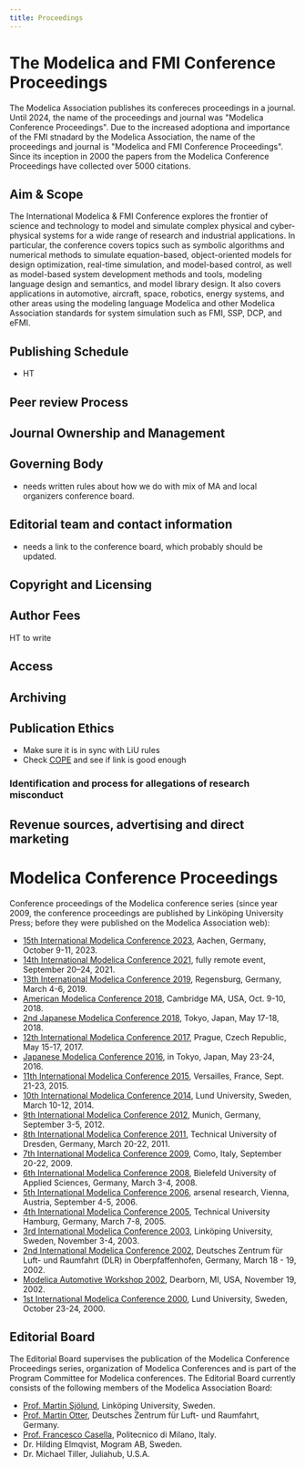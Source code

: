 ```yaml
---
title: Proceedings
---
```

<!-- This is a skeleton for what we need for Scopus -->
# The Modelica and FMI Conference Proceedings
<!-- Note on updated name since 2025-->
The Modelica Association publishes its confereces proceedings in a journal.
Until 2024, the name of the proceedings and journal was "Modelica Conference Proceedings". Due to the increased adoptiona and importance of the FMI stnadard by the Modelica Association, the name of the proceedings and journal is "Modelica and FMI Conference Proceedings". Since its inception in 2000 the papers from the Modelica Conference Proceedings have collected over 5000 citations. 

## Aim & Scope
The International Modelica & FMI Conference explores the frontier of science and technology to model and simulate complex physical and cyber-physical systems for a wide range of research and industrial applications. In particular, the conference covers topics such as symbolic algorithms and numerical methods to simulate equation-based, object-oriented models for design optimization, real-time simulation, and model-based control, as well as model-based system development methods and tools, modeling language design and semantics, and model library design. It also covers applications in automotive, aircraft, space, robotics, energy systems, and other areas using the modeling language Modelica and other Modelica Association standards for system simulation such as FMI, SSP, DCP, and eFMI.

## Publishing Schedule
- HT

## Peer review Process

## Journal Ownership and Management

## Governing Body
- needs written rules about how we do with mix of MA and local organizers conference board. 

## Editorial team and contact information

- needs a link to the conference board, which probably should be updated.

## Copyright and Licensing

## Author Fees
HT to write

## Access

## Archiving

## Publication Ethics
- Make sure it is in sync with LiU rules
- Check [COPE](https://publicationethics.org/guidance/discussion-document/authorship) and see if link is good enough

### Identification and process for allegations of research misconduct

## Revenue sources, advertising and direct marketing

# Modelica Conference Proceedings

Conference proceedings of the Modelica conference series (since year 2009, the conference proceedings are published by Linköping University Press; before they were published on the Modelica Association web):

* [15th International Modelica Conference 2023](https://2023.international.conference.modelica.org/), Aachen, Germany, October 9-11, 2023.
* [14th International Modelica Conference 2021](https://2021.international.conference.modelica.org/), fully remote event, September 20–24, 2021.
* [13th International Modelica Conference 2019](https://2019.international.conference.modelica.org/), Regensburg, Germany, March 4-6, 2019.
* [American Modelica Conference 2018](https://2018.american.conference.modelica.org/), Cambridge MA, USA, Oct. 9-10, 2018.
* [2nd Japanese Modelica Conference 2018](/events/modelica2018japan), Tokyo, Japan, May 17-18, 2018.
* [12th International Modelica Conference 2017](https://2017.international.conference.modelica.org/), Prague, Czech Republic, May 15-17, 2017.
* [Japanese Modelica Conference 2016](http://dx.doi.org/10.3384/ecp16124), in Tokyo, Japan, May 23-24, 2016.
* [11th International Modelica Conference 2015](https://2015.international.conference.modelica.org/), Versailles, France, Sept. 21-23, 2015.
* [10th International Modelica Conference 2014](https://2014.international.conference.modelica.org/), Lund University, Sweden, March 10-12, 2014.
* [9th International Modelica Conference 2012](https://2012.international.conference.modelica.org/), Munich, Germany, September 3-5, 2012.
* [8th International Modelica Conference 2011](https://2011.international.conference.modelica.org/), Technical University of Dresden, Germany, March 20-22, 2011.
* [7th International Modelica Conference 2009](https://2009.international.conference.modelica.org/), Como, Italy, September 20-22, 2009.
* [6th International Modelica Conference 2008](/events/conference2008/), Bielefeld University of Applied Sciences, Germany, March 3-4, 2008.
* [5th International Modelica Conference 2006](/events/modelica2006/), arsenal research, Vienna, Austria, September 4-5, 2006.
* [4th International Modelica Conference 2005](/events/conference2005/), Technical University Hamburg, Germany, March 7-8, 2005.
* [3rd International Modelica Conference 2003](/events/conference2003/), Linköping University, Sweden, November 3-4, 2003.
* [2nd International Modelica Conference 2002](/events/conference2002/), Deutsches Zentrum für Luft- und Raumfahrt (DLR) in Oberpfaffenhofen, Germany, March 18 - 19, 2002.
* [Modelica Automotive Workshop 2002](/events/automotive_workshop_2002/), Dearborn, MI, USA, November 19, 2002.
* [1st International Modelica Conference 2000](/events/workshop2000/), Lund University, Sweden, October 23-24, 2000.

## Editorial Board

The Editorial Board supervises the publication of the Modelica Conference Proceedings series, organization of Modelica Conferences and is part of the Program Committee for Modelica conferences. The Editorial Board currently consists of the following members of the Modelica Association Board:

<!-- Probably replace Martin with Dirk: update by the board, probably -->
* [Prof. Martin Sjölund](https://www.ida.liu.se/~marsj/), Linköping University, Sweden.
* [Prof. Martin Otter](https://www.robotic.dlr.de/sr/de/staff/martin.otter/), Deutsches Zentrum für Luft- und Raumfahrt, Germany.
* [Prof. Francesco Casella](https://home.deib.polimi.it/casella/), Politecnico di Milano, Italy.
* Dr. Hilding Elmqvist, Mogram AB, Sweden.
* Dr. Michael Tiller, Juliahub, U.S.A.

